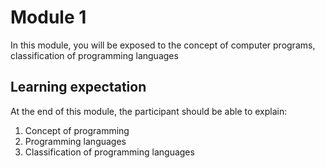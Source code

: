 # Module 1

In this module, you will be exposed to the concept of computer programs,
classification of programming languages

## Learning expectation

At the end of this module, the participant should be able to explain:

1. Concept of programming
2. Programming languages
3. Classification of programming languages 

